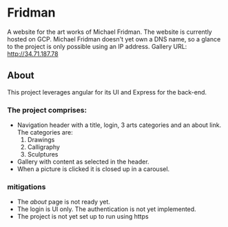 # Fridman
A website for the art works of Michael Fridman. The website is currently hosted on GCP. Michael Fridman doesn't yet own a DNS name, so a glance to the project is only possible using an IP address.
Gallery URL: http://34.71.187.78
## About
This project leverages angular for its UI and Express for the back-end.
### The project comprises:
* Navigation header with a title, login, 3 arts categories and an about link. The categories are:
  1. Drawings
  2. Calligraphy
  3. Sculptures
* Gallery with content as selected in the header.
* When a picture is clicked it is closed up in a carousel.
### mitigations
* The *about* page is not ready yet.
* The login is UI only. The authentication is not yet implemented.
* The project is not yet set up to run using https
